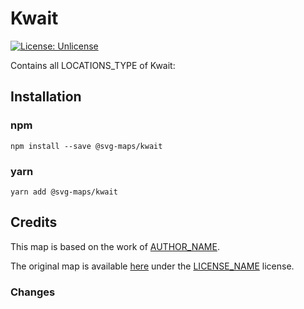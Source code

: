 #  Kwait

[![License: Unlicense](https://img.shields.io/badge/license-Unlicense-blue.svg)](http://unlicense.org/)

Contains all LOCATIONS_TYPE of Kwait:
<!-- List all the locations in alphabetical order -->

## Installation

### npm

`npm install --save @svg-maps/kwait`

### yarn

`yarn add @svg-maps/kwait`

## Credits

This map is based on the work of [AUTHOR_NAME](AUTHOR_PROFILE_LINK).

The original map is available [here](ORIGINAL_MAP_LINK) under the [LICENSE_NAME](LICENSE_LINK) license.

### Changes

<!-- 
List all the changes made in the SVG file
For example:
* Remove unnecessary attributes
* Replace title by name attributes
* Adjust viewBox
* Rename ids
* Sort `<path/>` alphabetically
-->
